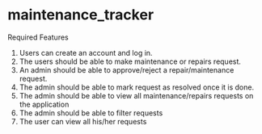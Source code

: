 # maintenance_tracker

Required Features
1.	Users can create an account and log in.
2.	The users should be able to make maintenance or repairs request.
3.	An admin should be able to approve/reject a repair/maintenance request.
4.	The admin should be able to mark request as resolved once it is done.
5.	The admin should be able to view all maintenance/repairs requests on the application
6.	The admin should be able to filter requests
7.	The user can view all his/her requests

